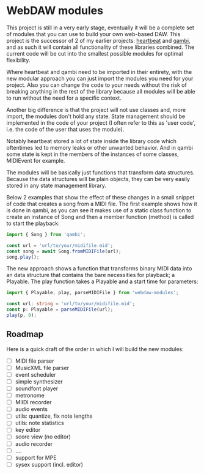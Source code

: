 # WebDAW modules

This project is still in a very early stage, eventually it will be a complete set of modules that you can use to build your own web-based DAW. This project is the successor of 2 of my earlier projects: [heartbeat](https://heartbeatjs.org) and [qambi](https://qambi.org), and as such it will contain all functionality of these libraries combined. The current code will be cut into the smallest possible modules for optimal flexibility.

Where heartbeat and qambi need to be imported in their entirety, with the new modular approach you can just import the modules you need for your project. Also you can change the code to your needs without the risk of breaking anything in the rest of the library because all modules will be able to run without the need for a specific context.

Another big difference is that the project will not use classes and, more import, the modules don't hold any state. State management should be implemented in the code of your project (I often refer to this as 'user code', i.e. the code of the user that uses the module). 

Notably heartbeat stored a lot of state inside the library code which oftentimes led to memory leaks or other unwanted behavior. And in qambi some state is kept in the members of the instances of some classes, MIDIEvent for example.

The modules will be basically just functions that transform data structures. Because the data structures will be plain objects, they can be very easily stored in any state management library.

Below 2 examples that show the effect of these changes in a small snippet of code that creates a song from a MIDI file. The first example shows how it is done in qambi, as you can see it makes use of a static class function to create an instance of Song and then a member function (method) is called to start the playback:

```typescript
import { Song } from 'qambi';

const url = 'url/to/your/midifile.mid';
const song = await Song.fromMIDIFile(url);
song.play();

```

The new approach shows a function that transforms binary MIDI data into an data structure that contains the bare necessities for playback; a Playable. The play function takes a Playable and a start time for parameters:

```typescript
import { Playable, play, parseMIDIFile } from 'webdaw-modules';

const url: string = 'url/to/your/midifile.mid';
const p: Playable = parseMIDIFile(url);
play(p, 0);
```

## Roadmap

Here is a quick draft of the order in which I will build the new modules:

- [ ] MIDI file parser
- [ ] MusicXML file parser
- [ ] event scheduler
- [ ] simple synthesizer
- [ ] soundfont player
- [ ] metronome
- [ ] MIIDI recorder
- [ ] audio events
- [ ] utils: quantize, fix note lengths
- [ ] utils: note statistics
- [ ] key editor
- [ ] score view (no editor)
- [ ] audio recorder
- [ ] ....
- [ ] support for MPE
- [ ] sysex support (incl. editor)
